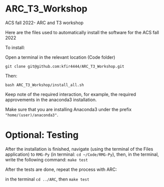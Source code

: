 # ARC_T3_Workshop
ACS fall 2022- ARC and T3 workshop

Here are the files used to automatically install the software for the ACS fall 2022

To install: 

Open a terminal in the relevant location (Code folder) 

`git clone git@github.com:kfir4444/ARC_T3_Workshop.git`

Then:

`bash ARC_T3_Workshop/install_all.sh`

Keep note of the required interaction, for example, the required approvements in the anaconda3 installation.

Make sure that you are installing Anaconda3 under the prefix `"home/(user)/anaconda3"`.

# Optional: Testing

After the installation is finished, navigate (using the terminal of the Files application) to `RMG-Py` (in terminal: `cd ~/Code/RMG-Py`), then, in the terminal, write the following command: `make test`

After the tests are done, repeat the process with ARC: 

in the terminal `cd ../ARC`, then `make test`
